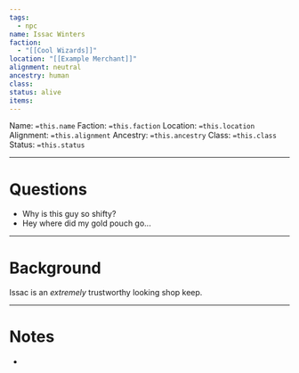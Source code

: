 ```yaml
---
tags:
  - npc
name: Issac Winters
faction:
  - "[[Cool Wizards]]"
location: "[[Example Merchant]]"
alignment: neutral
ancestry: human
class: 
status: alive
items:
---
```

Name: `=this.name`
Faction: `=this.faction`
Location: `=this.location`
Alignment: `=this.alignment`
Ancestry: `=this.ancestry`
Class: `=this.class`
Status: `=this.status`

---
# Questions
- Why is this guy so shifty?
- Hey where did my gold pouch go...

---
# Background
Issac is an *extremely* trustworthy looking shop keep.

---
# Notes
- 

